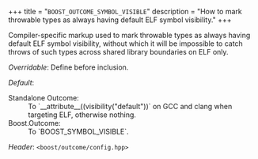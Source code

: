 +++
title = "`BOOST_OUTCOME_SYMBOL_VISIBLE`"
description = "How to mark throwable types as always having default ELF symbol visibility."
+++

Compiler-specific markup used to mark throwable types as always having default ELF symbol visibility, without which it will be impossible to catch throws of such types across shared library boundaries on ELF only.

*Overridable*: Define before inclusion.

*Default*:<dl>
<dt>Standalone Outcome:
<dd>To `__attribute__((visibility("default"))` on GCC and clang when targeting ELF, otherwise nothing.
<dt>Boost.Outcome:
<dd>To `BOOST_SYMBOL_VISIBLE`.
</dl>

*Header*: `<boost/outcome/config.hpp>`
